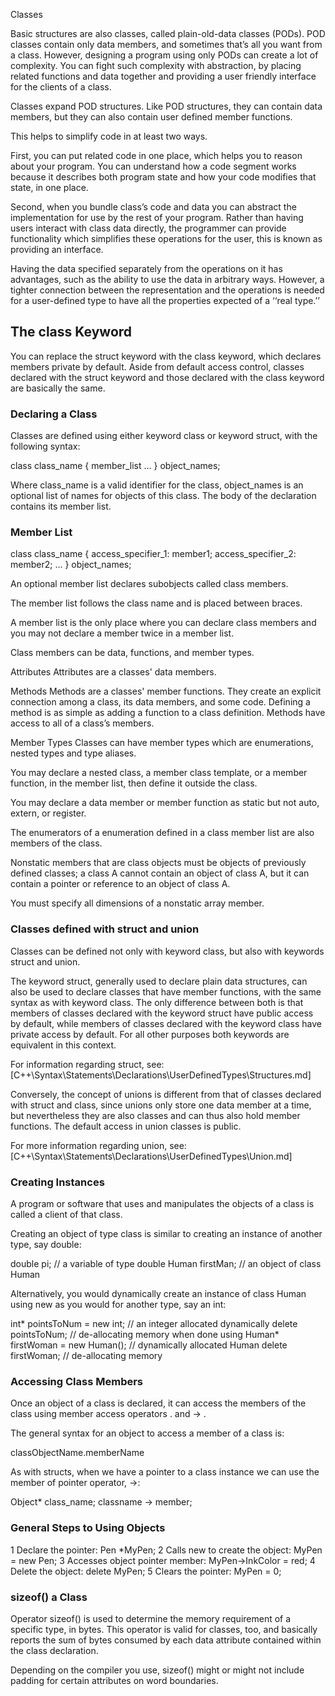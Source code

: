 Classes

Basic structures are also classes, called plain-old-data classes (PODs). POD classes contain only data members, and sometimes that’s all you want from a class. However, designing a program using only PODs can create a lot of complexity. You can fight such complexity with abstraction, by placing related functions and data together and providing a user friendly interface for the clients of a class.

Classes expand POD structures. Like POD structures, they can contain data members, but they can also contain user defined member functions.

This helps to simplify code in at least two ways.

First, you can put related code in one place, which helps you to reason about your program. You can understand how a code segment works because it describes both program state and how your code modifies that state, in one place.

Second, when you bundle class’s code and data you can abstract the implementation for use by the rest of your program. Rather than having users interact with class data directly, the programmer can provide functionality which simplifies these operations for the user, this is known as providing an interface.

Having the data specified separately from the operations on it has advantages, such as the ability to use the data in arbitrary ways. However, a tighter connection between the representation and the operations is needed for a user-defined type to have all the properties expected of a ‘‘real type.’’




## The class Keyword

You can replace the struct keyword with the class keyword, which declares members private by default. Aside from default access control, classes declared with the struct keyword and those declared with the class keyword are basically the same.

### Declaring a Class

Classes are defined using either keyword class or keyword struct, with the following syntax:

  class class_name
  {
    member_list
    ...
  } object_names;

Where class_name is a valid identifier for the class, object_names is an optional list of names for objects of this class. The body of the declaration contains its member list.



### Member List

class class_name
{
  access_specifier_1:
    member1;
  access_specifier_2:
    member2;
  ...
} object_names;

An optional member list declares subobjects called class members.

The member list follows the class name and is placed between braces.

A member list is the only place where you can declare class members and you may not declare a member twice in a member list.

Class members can be data, functions, and member types.

Attributes
Attributes are a classes' data members.

Methods
Methods are a classes' member functions. They create an explicit connection among a class, its data members, and some code. Defining a method is as simple as adding a function to a class definition. Methods have access to all of a class’s members.

Member Types
Classes can have member types which are enumerations, nested types and type aliases.

You may declare a nested class, a member class template, or a member function, in the member list, then define it outside the class.

You may declare a data member or member function as static but not auto, extern, or register.

The enumerators of a enumeration defined in a class member list are also members of the class.

Nonstatic members that are class objects must be objects of previously defined classes; a class A cannot contain an object of class A, but it can contain a pointer or reference to an object of class A.

You must specify all dimensions of a nonstatic array member.




### Classes defined with struct and union

Classes can be defined not only with keyword class, but also with keywords struct and union.

The keyword struct, generally used to declare plain data structures, can also be used to declare classes that have member functions, with the same syntax as with keyword class. The only difference between both is that members of classes declared with the keyword struct have public access by default, while members of classes declared with the keyword class have private access by default. For all other purposes both keywords are equivalent in this context.

For information regarding struct, see:
[C++\Syntax\Statements\Declarations\UserDefinedTypes\Structures.md]

Conversely, the concept of unions is different from that of classes declared with struct and class, since unions only store one data member at a time, but nevertheless they are also classes and can thus also hold member functions. The default access in union classes is public.

For more information regarding union, see:
[C++\Syntax\Statements\Declarations\UserDefinedTypes\Union.md]



### Creating Instances

A program or software that uses and manipulates the objects of a class is called a client of that class.

Creating an object of type class is similar to creating an instance of another type, say double:

  double pi;        // a variable of type double
  Human firstMan;   // an object of class Human

Alternatively, you would dynamically create an instance of class Human using new as you would for another type, say an int:

  int* pointsToNum = new int;         // an integer allocated dynamically
  delete pointsToNum;                 // de-allocating memory when done using
  Human* firstWoman = new Human();    // dynamically allocated Human
  delete firstWoman;                  // de-allocating memory




### Accessing Class Members

Once an object of a class is declared, it can access the members of the class using member access operators . and -> .

The general syntax for an object to access a member of a class is:

  classObjectName.memberName

As with structs, when we have a pointer to a class instance we can use the member of pointer operator, ->:

  Object* class_name;
  classname -> member;




### General Steps to Using Objects
1 Declare the pointer:                        Pen *MyPen;
2 Calls new to create the object:             MyPen = new Pen;
3 Accesses object pointer member:             MyPen->InkColor = red;
4 Delete the object:                          delete MyPen;
5 Clears the pointer:                         MyPen = 0;



### sizeof() a Class
Operator sizeof() is used to determine the memory requirement of a specific type, in bytes. This operator is valid for classes, too, and basically reports the sum of bytes consumed by each data attribute contained within the class declaration.

Depending on the compiler you use, sizeof() might or might not include padding for certain attributes on word boundaries.
